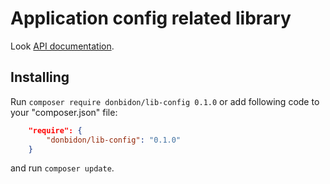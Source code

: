 # Application config related library

Look [API documentation](https://donbidon.github.io/docs/packages/lib-config/).

## Installing
Run `composer require donbidon/lib-config 0.1.0` or add following code to your "composer.json" file:
```json
    "require": {
        "donbidon/lib-config": "0.1.0"
    }
```
and run `composer update`.
